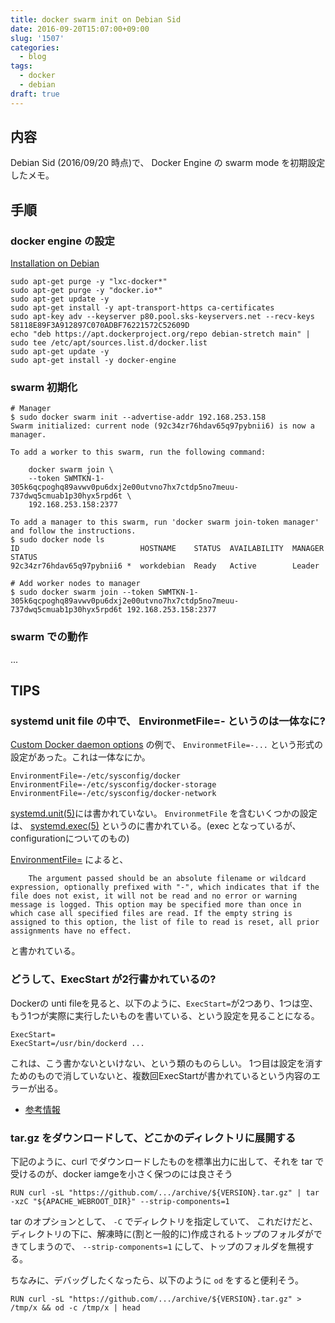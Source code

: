 ```yaml
---
title: docker swarm init on Debian Sid
date: 2016-09-20T15:07:00+09:00
slug: '1507'
categories:
  - blog
tags:
  - docker
  - debian
draft: true
---
```



## 内容
Debian Sid (2016/09/20 時点)で、 Docker Engine の swarm mode を初期設定したメモ。

## 手順

### docker engine の設定

[Installation on Debian](https://docs.docker.com/engine/installation/linux/debian/#/debian-wheezy-stable-7-x-64-bit)

```
sudo apt-get purge -y "lxc-docker*"
sudo apt-get purge -y "docker.io*"
sudo apt-get update -y
sudo apt-get install -y apt-transport-https ca-certificates
sudo apt-key adv --keyserver p80.pool.sks-keyservers.net --recv-keys 58118E89F3A912897C070ADBF76221572C52609D
echo "deb https://apt.dockerproject.org/repo debian-stretch main" | sudo tee /etc/apt/sources.list.d/docker.list
sudo apt-get update -y
sudo apt-get install -y docker-engine
```

### swarm 初期化

```
# Manager
$ sudo docker swarm init --advertise-addr 192.168.253.158
Swarm initialized: current node (92c34zr76hdav65q97pybnii6) is now a manager.

To add a worker to this swarm, run the following command:

    docker swarm join \
    --token SWMTKN-1-305k6qcpoghq89avwv0pu6dxj2e00utvno7hx7ctdp5no7meuu-737dwq5cmuab1p30hyx5rpd6t \
    192.168.253.158:2377

To add a manager to this swarm, run 'docker swarm join-token manager' and follow the instructions.
$ sudo docker node ls
ID                           HOSTNAME    STATUS  AVAILABILITY  MANAGER STATUS
92c34zr76hdav65q97pybnii6 *  workdebian  Ready   Active        Leader
```

```
# Add worker nodes to manager
$ sudo docker swarm join --token SWMTKN-1-305k6qcpoghq89avwv0pu6dxj2e00utvno7hx7ctdp5no7meuu-737dwq5cmuab1p30hyx5rpd6t 192.168.253.158:2377
```

### swarm での動作

...

## TIPS

### systemd unit file の中で、 EnvironmetFile=- というのは一体なに?

[Custom Docker daemon options](https://docs.docker.com/engine/admin/systemd/) の例で、 `EnvironmetFile=-...` という形式の設定があった。これは一体なにか。
```
EnvironmentFile=-/etc/sysconfig/docker
EnvironmentFile=-/etc/sysconfig/docker-storage
EnvironmentFile=-/etc/sysconfig/docker-network
```

[systemd.unit(5)](https://www.freedesktop.org/software/systemd/man/systemd.unit.html)には書かれていない。
`EnvironmetFile` を含むいくつかの設定は、 [systemd.exec(5)](https://www.freedesktop.org/software/systemd/man/systemd.exec.html) というのに書かれている。(exec となっているが、 configurationについてのもの)

[EnvironmentFile=](https://www.freedesktop.org/software/systemd/man/systemd.exec.html#EnvironmentFile=) によると、
```
    The argument passed should be an absolute filename or wildcard expression, optionally prefixed with "-", which indicates that if the file does not exist, it will not be read and no error or warning message is logged. This option may be specified more than once in which case all specified files are read. If the empty string is assigned to this option, the list of file to read is reset, all prior assignments have no effect.
```
と書かれている。

### どうして、ExecStart が2行書かれているの?

Dockerの unti fileを見ると、以下のように、`ExecStart=`が2つあり、1つは空、もう1つが実際に実行したいものを書いている、という設定を見ることになる。
```
ExecStart=
ExecStart=/usr/bin/dockerd ...
```

これは、こう書かないといけない、という類のものらしい。
1つ目は設定を消すためのもので消していないと、複数回ExecStartが書かれているという内容のエラーが出る。

* [参考情報](https://github.com/docker/docker/issues/14491)

### tar.gz をダウンロードして、どこかのディレクトリに展開する

下記のように、curl でダウンロードしたものを標準出力に出して、それを tar で受けるのが、docker iamgeを小さく保つのには良さそう
```
RUN curl -sL "https://github.com/.../archive/${VERSION}.tar.gz" | tar -xzC "${APACHE_WEBROOT_DIR}" --strip-components=1
```

tar のオプションとして、 `-C` でディレクトリを指定していて、 これだけだと、ディレクトリの下に、解凍時に(割と一般的に)作成されるトップのフォルダができてしまうので、
`--strip-components=1` にして、トップのフォルダを無視する。

ちなみに、デバッグしたくなったら、以下のように `od` をすると便利そう。
```
RUN curl -sL "https://github.com/.../archive/${VERSION}.tar.gz" > /tmp/x && od -c /tmp/x | head
```

